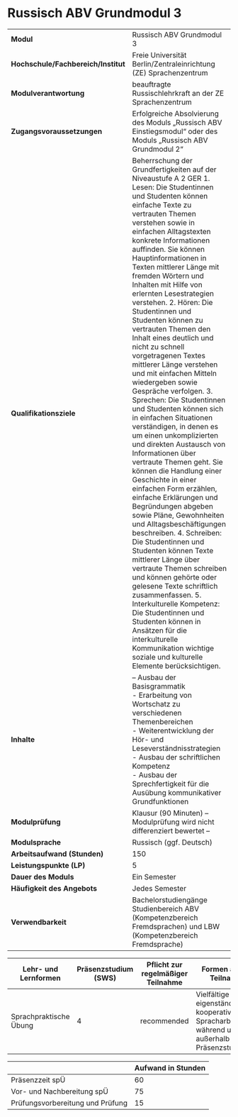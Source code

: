 # Russisch ABV Grundmodul 3
|                                    |   |
|------------------------------------|---|
|**Modul**                           | Russisch ABV Grundmodul 3 |
|**Hochschule/Fachbereich/Institut** | Freie Universität Berlin/Zentraleinrichtung (ZE) Sprachenzentrum |
|**Modulverantwortung**              | beauftragte Russischlehrkraft an der ZE Sprachenzentrum |
|**Zugangsvoraussetzungen**          | Erfolgreiche Absolvierung des Moduls „Russisch ABV Einstiegsmodul“ oder des<br>Moduls „Russisch ABV Grundmodul 2“ |
|**Qualifikationsziele**             | Beherrschung der Grundfertigkeiten auf der Niveaustufe A 2 GER 1. Lesen: Die Studentinnen und Studenten können einfache Texte zu vertrauten Themen verstehen sowie in einfachen Alltagstexten konkrete Informationen auffinden. Sie können Hauptinformationen in Texten mittlerer Länge mit fremden Wörtern und Inhalten mit Hilfe von erlernten Lesestrategien verstehen. 2. Hören: Die Studentinnen und Studenten können zu vertrauten Themen den Inhalt eines deutlich und nicht zu schnell vorgetragenen Textes mittlerer Länge verstehen und mit einfachen Mitteln wiedergeben sowie Gespräche verfolgen. 3. Sprechen: Die Studentinnen und Studenten können sich in einfachen Situationen verständigen, in denen es um einen unkomplizierten und direkten Austausch von Informationen über vertraute Themen geht. Sie können die Handlung einer Geschichte in einer einfachen Form erzählen, einfache Erklärungen und Begründungen abgeben sowie Pläne, Gewohnheiten und Alltagsbeschäftigungen beschreiben. 4. Schreiben: Die Studentinnen und Studenten können Texte mittlerer Länge über vertraute Themen schreiben und können gehörte oder gelesene Texte schriftlich zusammenfassen. 5. Interkulturelle Kompetenz: Die Studentinnen und Studenten können in Ansätzen für die interkulturelle Kommunikation wichtige soziale und kulturelle Elemente berücksichtigen. |
|**Inhalte**                         | – Ausbau der Basisgrammatik<br>- Erarbeitung von Wortschatz zu verschiedenen Themenbereichen<br>- Weiterentwicklung der Hör- und Leseverständnisstrategien<br>- Ausbau der schriftlichen Kompetenz<br>- Ausbau der Sprechfertigkeit für die Ausübung kommunikativer Grundfunktionen |
|**Modulprüfung**                    | Klausur (90 Minuten) – Modulprüfung wird nicht differenziert bewertet – |
|**Modulsprache**                    | Russisch (ggf. Deutsch) |
|**Arbeitsaufwand (Stunden)**        | 150 |
|**Leistungspunkte (LP)**            | 5 |
|**Dauer des Moduls**                | Ein Semester |
|**Häufigkeit des Angebots**         | Jedes Semester |
|**Verwendbarkeit**                  | Bachelorstudiengänge Studienbereich ABV (Kompetenzbereich<br>Fremdsprachen) und LBW (Kompetenzbereich Fremdsprache) |

| Lehr- und Lernformen | Präsenzstudium <br> (SWS) | Pflicht zur regelmäßiger Teilnahme | Formen aktiver Teilnahme |
| ---------------------|---------------------------|------------------------------------|------------------------- |
| Sprachpraktische Übung | 4                         | recommended                        | Vielfältige eigenständige und kooperative Spracharbeit während und außerhalb der Präsenzstudienzeit |

|   | Aufwand in Stunden |
| - |--------------------|
| Präsenzzeit spÜ                          | 60    |
| Vor- und Nachbereitung spÜ               | 75    |
| Prüfungsvorbereitung und Prüfung         | 15    |
